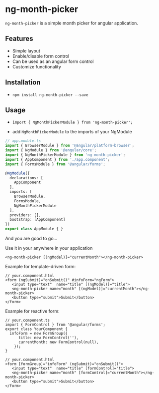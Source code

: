 # ng-month-picker

`ng-month-picker` is a simple month picker for angular application.

## Features
* Simple layout
* Enable/disable form control
* Can be used as an angular form control
* Customize functionality

## Installation

* `npm install ng-month-picker --save`

## Usage

* `import { NgMonthPickerModule } from 'ng-month-picker';`

* add `NgMonthPickerModule` to the imports of your NgModule

```ts
// app.module.ts
import { BrowserModule } from '@angular/platform-browser';
import { NgModule } from '@angular/core';
import { NgMonthPickerModule } from 'ng-month-picker';
import { AppComponent } from './app.component';
import { FormsModule } from '@angular/forms';

@NgModule({
  declarations: [
    AppComponent
  ],
  imports: [
    BrowserModule,
    FormsModule,
    NgMonthPickerModule
  ],
  providers: [],
  bootstrap: [AppComponent]
})
export class AppModule { }
```

And you are good to go...

Use it in your anywhere in your application

````
<ng-month-picker [(ngModel)]="currentMonth"></ng-month-picker>
````

Example for template-driven form:

````
// your.component.html
<form (ngSubmit)="onSubmit()" #infoForm="ngForm">
   <input type="text"  name="title" [(ngModel)]="title">
   <ng-month-picker name="month" [(ngModel)]="currentMonth"></ng-month-picker>
   <button type="submit">Submit</button>
</form>
````

Example for reactive form:

````
// your.component.ts
import { FormControl } from '@angular/forms';
export class YourComponent {
  infoForm = new FormGroup({
      title: new FormControl(''),
      currentMonth: new FormControl(null),
    });
}

// your.component.html
<form [formGroup]="infoForm" (ngSubmit)="onSubmit()">
   <input type="text"  name="title" [formControl]="title">
   <ng-month-picker name="month" [formControl]="currentMonth"></ng-month-picker>
   <button type="submit">Submit</button>
</form>
````
